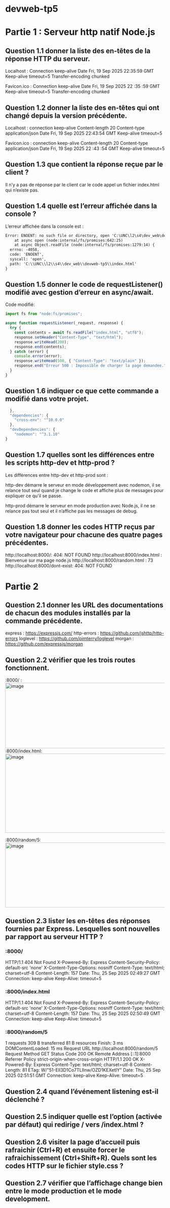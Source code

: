 # devweb-tp5

# Partie 1 : Serveur http natif Node.js
## Question 1.1 donner la liste des en-têtes de la réponse HTTP du serveur.
Localhost : 	Connection   		 keep-alive
Date   			Fri, 19 Sep 2025 22:35:59 GMT
Keep-alive    		timeout=5
Transfer-encoding    	 chunked

Favicon.ico :	Connection    		keep-alive
Date        		Fri, 19 Sep 2025 22 :35 :59 GMT
Keep-alive        	timeout=5
Transfer-encoding     	chunked

## Question 1.2 donner la liste des en-têtes qui ont changé depuis la version précédente.
Localhost : 	connection   		keep-alive
Content-length     	20
Content-type    	application/json
Date          		 Fri, 19 Sep 2025 22:43:54 GMT
Keep-alive     		 timeout=5

Favicon.ico :	connection		keep-alive
Content-length 	20
Content-type		application/json
Date			Fri, 19 Sep 2025 22 :43 :54 GMT
Keep-alive		timeout=5

## Question 1.3 que contient la réponse reçue par le client ?
Il n’y a pas de réponse par le client car le code appel un fichier index.html qui n’existe pas.

## Question 1.4 quelle est l’erreur affichée dans la console ?
L’erreur affichée dans la console est :
```txt
Error: ENOENT: no such file or directory, open 'C:\UNC\l2\s4\dev_web\devweb-tp5\index.html'
    at async open (node:internal/fs/promises:642:25)
    at async Object.readFile (node:internal/fs/promises:1279:14) {
  errno: -4058,
  code: 'ENOENT',
  syscall: 'open',
  path: 'C:\\UNC\\l2\\s4\\dev_web\\devweb-tp5\\index.html'
}
```
## Question 1.5 donner le code de requestListener() modifié avec gestion d’erreur en async/await.
Code modifié:
```js
import fs from "node:fs/promises";

async function requestListener(_request, response) {
  try {
    const contents = await fs.readFile("index.html", "utf8");
    response.setHeader("Content-Type", "text/html");
    response.writeHead(200);
    response.end(contents);
  } catch (error) {
    console.error(error);
    response.writeHead(500, { "Content-Type": "text/plain" });
    response.end("Erreur 500 : Impossible de charger la page demandee.");
  }
}
```
## Question 1.6 indiquer ce que cette commande a modifié dans votre projet.
```js
  },
  "dependencies": {
    "cross-env": "^10.0.0"
  },
  "devDependencies": {
    "nodemon": "^3.1.10"
}
```

## Question 1.7 quelles sont les différences entre les scripts http-dev et http-prod ?
Les différences entre http-dev et http-prod sont  :

http-dev démarre le serveur en mode développement avec nodemon, il se relance tout seul quand je change le code et affiche plus de messages pour expliquer ce qu'il se passe.

http-prod démarre le serveur en mode production avec Node.js, il ne se relance pas tout seul et il n’affiche pas les messages de debug.

## Question 1.8 donner les codes HTTP reçus par votre navigateur pour chacune des quatre pages précédentes.
http://localhost:8000/:  404: NOT FOUND
http://localhost:8000/index.html : Bienvenue sur ma page node.js
http://localhost:8000/random.html : 73
http://localhost:8000/dont-exist: 404: NOT FOUND

# Partie 2

## Question 2.1 donner les URL des documentations de chacun des modules installés par la commande précédente.
express : https://expressjs.com/
http-errors : https://github.com/jshttp/http-errors
loglevel : https://github.com/pimterry/loglevel
morgan : https://github.com/expressjs/morgan

## Question 2.2 vérifier que les trois routes fonctionnent.
:8000/ : <img width="909" height="206" alt="image" src="https://github.com/user-attachments/assets/ac561a2d-4c56-4a0b-a9ad-b91722275aac" />
:8000/index.html: <img width="878" height="249" alt="image" src="https://github.com/user-attachments/assets/8f29f9a0-4e46-4d73-b2d6-69af61570aea" />

:8000/random/5:<img width="768" height="204" alt="image" src="https://github.com/user-attachments/assets/6e7dfb17-769b-4f95-8af5-5c30fdf54e7c" />
 
## Question 2.3 lister les en-têtes des réponses fournies par Express. Lesquelles sont nouvelles par rapport au serveur HTTP ?
### :8000/
HTTP/1.1 404 Not Found
X-Powered-By: Express
Content-Security-Policy: default-src 'none'
X-Content-Type-Options: nosniff
Content-Type: text/html; charset=utf-8
Content-Length: 157
Date: Thu, 25 Sep 2025 02:49:27 GMT
Connection: keep-alive
Keep-Alive: timeout=5

### :8000/index.html
HTTP/1.1 404 Not Found
X-Powered-By: Express
Content-Security-Policy: default-src 'none'
X-Content-Type-Options: nosniff
Content-Type: text/html; charset=utf-8
Content-Length: 157
Date: Thu, 25 Sep 2025 02:50:49 GMT
Connection: keep-alive
Keep-Alive: timeout=5

### :8000/random/5

1 requests
309 B transferred
81 B resources
Finish: 3 ms
DOMContentLoaded: 15 ms
Request URL
http://localhost:8000/random/5
Request Method
GET
Status Code
200 OK
Remote Address
[::1]:8000
Referrer Policy
strict-origin-when-cross-origin
HTTP/1.1 200 OK
X-Powered-By: Express
Content-Type: text/html; charset=utf-8
Content-Length: 81
ETag: W/"51-ElI3D1Co7TLllnw/OZD1KEXetIY"
Date: Thu, 25 Sep 2025 02:51:51 GMT
Connection: keep-alive
Keep-Alive: timeout=5

## Question 2.4 quand l’événement listening est-il déclenché ?

## Question 2.5 indiquer quelle est l’option (activée par défaut) qui redirige / vers /index.html ?

## Question 2.6 visiter la page d’accueil puis rafraichir (Ctrl+R) et ensuite forcer le rafraichissement (Ctrl+Shift+R). Quels sont les codes HTTP sur le fichier style.css ? 

## Question 2.7 vérifier que l’affichage change bien entre le mode production et le mode development.
